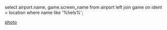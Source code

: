 select airport.name, game.screen_name
from airport
left join game on ident = location
where name like '%hels%';

[photo](ex4_q4_photo.png)